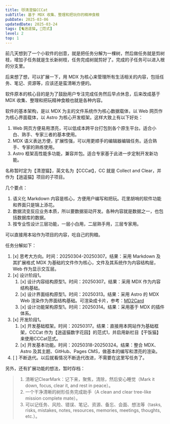 ```yaml
---
title: 😻清澄猫CCCat
subTitle: 基于 MDX 收集、整理和把玩你的精神食粮
pubDate: 2025-03-06
updatedDate: 2025-03-24
tags: [🐈逍遥猫, 💛范式]
level: 2
top: 1
---
```


前几天想到了一个小软件的创意，就是把任务分解为一棵树，然后做任务就是剪树枝，增加子任务就是生长新树枝，任务完成树就剪好了。完成的子任务可以进入根的分支里。

后来想了想，可以扩展一下，用 MDX 为核心来管理所有生活相关的内容，包括任务、笔记、资源等，应该还是蛮清晰方便的。

软件原本的核心目的是为了鼓励用户专注完成任务然后早点休息，后来改成基于 MDX 收集、整理和把玩精神食粮也就是各种内容。

软件的基本架构，是以 MDX 为主的文件系统作为核心数据载体，以 Web 网页作为核心界面载体，以 Astro 为核心开发框架。这样大致上有以下好处：

1. Web 网页方便易用漂亮，可以低成本跨平台打包到各个原生平台。适合小白、熟手、专家三者的基本使用。
2. MDX 语义表达方便，扩展性强，可以用更顺手的编辑器编辑任务。适合熟手、专家的熟练使用。
3. Astro 框架高性能多功能，兼容并包。适合专家基于此进一步定制开发新功能。

名称暂时定为【清澄猫】，英文名为【CCCat】，CC 就是 Collect and Clear，并作为【逍遥猫】项目的子项目。

几个要点：

1. 语义化 Markdown 内容是核心，方便用户编写和把玩。花里胡哨的软件功能和界面只是锦上添花。
2. 数据流变反应业务本质，所以要数据驱动开发。各种内容就是数据之一，也包括数据库的数据。
3. 按专业性设计三层功能，一层小白用，二层熟手用，三层专家用。

可以直接用本站作为项目的内容，吃自己的狗粮。

任务分解如下：

1. [x] 思考大方向。时间：20250304-20250307。结果：采用 Markdown 及其扩展格式 MDX 为基础的文件作为核心，文件及其系统作为内容结构层，Web 作为显示交互层。
2. [x] 设计阶段1。
    1. [x] 设计内容结构原型1。时间：20250307。结果：采用 MDX 作为内容结构基础。
    2. [x] 设计界面结构原型1。时间：20250313。结果：采用 Astro 的 MDX Web 渲染作为界面结构基础。可渲染成卡片，参考：[MD2Card](https://md2card.com)
    3. [x] 设计功能架构原型1。时间：20250314。结果：采用基于 MDX 的插件体系。
3. [x] 开发阶段1。
    1. [x] 开发基础框架。时间：20250317。结果：直接用本网站作为基础框架，CCCat 作为【逍遥猫数字花园】的范式1，并启用新栏目【干饭猫】来使用CCCat范式。
    2. [x] 开发基本功能。时间：20250318-20250324。结果：整合 MDX、Astro 及其主题、GitHub、Pages CMS，做基本的编写和漂亮的渲染。
4. [ ] 不断迭代。以后就看情况不断迭代改进，不需要在这里写任务了。

另外，还有扩展功能的想法，暂时存档：

> 1. 清晰记ClearMark：记下来，聚焦，清除，然后安心睡觉（Mark it down, focus, clear it, and rest in peace）。
> 2. 一个干净清晰的树形任务完成助手（A clean and clear tree-like mission complete mate）。
> 3. 可以记任务、风险、错误、笔记、资源、备忘、会面、想法等（tasks, risks, mistakes, notes, resources, memories, meetings, thoughts, etc.）。
